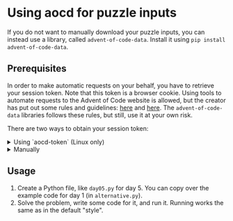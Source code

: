 # Using aocd for puzzle inputs
If you do not want to manually download your puzzle inputs, you can instead use a library, called `advent-of-code-data`.
Install it using `pip install advent-of-code-data`.

## Prerequisites
In order to make automatic requests on your behalf, you have to retrieve your session token. Note that this token is a browser cookie.
Using tools to automate requests to the Advent of Code website is allowed, but the creator has put out some rules and guidelines: [here](https://www.reddit.com/r/adventofcode/comments/a1qovy/please_dont_spam_requests_to_aoc/) and [here](https://old.reddit.com/r/adventofcode/wiki/faqs/automation#wiki_rules_for_automated_tools).
The `advent-of-code-data` libraries follows these rules, but still, use it at your own risk.

There are two ways to obtain your session token:
<details>
<summary>Using `aocd-token` (Linux only)</summary>
1. Install `browser-cookie3`: `pip install browser-cookie3`
2. Run `aocd-token > ./aocd/token`
</details>
<details>
<summary>Manually</summary>
1. Log in to `adventofcode.com` in your favorite browser.
2. Open a Developer tools window (typically Ctrl-Shift-I or F12)
3. Search for "Application" or "Storage", then "Cookies"
4. Copy the value of the "session" cookie
5. Put its value in a file with the name `token`
</details>

## Usage
1. Create a Python file, like `day05.py` for day 5. You can copy over the example code for day 1 (in `alternative.py`).
2. Solve the problem, write some code for it, and run it. Running works the same as in the default "style".